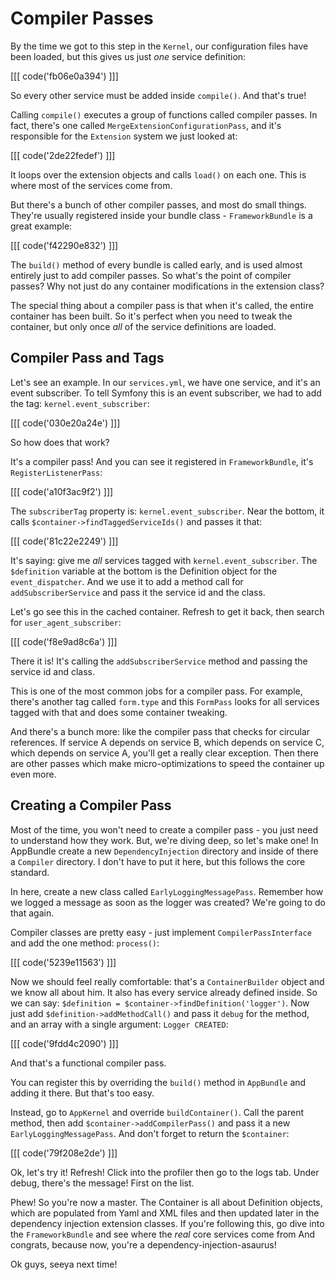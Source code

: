 # Compiler Passes

By the time we got to this step in the `Kernel`, our configuration files
have been loaded, but this gives us just *one* service definition:

[[[ code('fb06e0a394') ]]]

So every other service must be added inside `compile()`. And that's true!

Calling `compile()` executes a group of functions called compiler passes.
In fact, there's one called `MergeExtensionConfigurationPass`, and it's responsible
for the `Extension` system we just looked at:

[[[ code('2de22fedef') ]]]

It loops over the extension objects and calls `load()` on each one. This
is where most of the services come from.

But there's a bunch of other compiler passes, and most do small things. They're
usually registered inside your bundle class - `FrameworkBundle` is a great
example:

[[[ code('f42290e832') ]]]

The `build()` method of every bundle is called early, and is used almost
entirely just to add compiler passes. So what's the point of compiler passes?
Why not just do any container modifications in the extension class?

The special thing about a compiler pass is that when it's called, the entire
container has been built. So it's perfect when you need to tweak the container,
but only once *all* of the service definitions are loaded. 

## Compiler Pass and Tags

Let's see an example. In our `services.yml`, we have one service, and it's
an event subscriber. To tell Symfony this is an event subscriber, we had to
add the tag: `kernel.event_subscriber`:

[[[ code('030e20a24e') ]]]

So how does that work?

It's a compiler pass! And you can see it registered in `FrameworkBundle`,
it's `RegisterListenerPass`:

[[[ code('a10f3ac9f2') ]]]

The `subscriberTag` property is: `kernel.event_subscriber`. Near the bottom,
it calls `$container->findTaggedServiceIds()` and passes it that:

[[[ code('81c22e2249') ]]]

It's saying: give me *all* services tagged with `kernel.event_subscriber`.
The `$definition` variable at the bottom is the Definition object for the
`event_dispatcher`. And we use it to add a method call for `addSubscriberService`
and pass it the service id and the class.

Let's go see this in the cached container. Refresh to get it back, then search
for `user_agent_subscriber`:

[[[ code('f8e9ad8c6a') ]]]

There it is! It's calling the `addSubscriberService` method and passing the
service id and class.

This is one of the most common jobs for a compiler pass. For example, there's
another tag called `form.type` and this `FormPass` looks for all services
tagged with that and does some container tweaking.

And there's a bunch more: like the compiler pass that checks for circular
references. If service A depends on service B, which depends on service C,
which depends on service A, you'll get a really clear exception. Then there
are other passes which make micro-optimizations to speed the container up
even more. 

## Creating a Compiler Pass

Most of the time, you won't need to create a compiler pass - you just need
to understand how they work. But, we're diving deep, so let's make one! In
AppBundle create a new `DependencyInjection` directory and inside of there
a `Compiler` directory. I don't have to put it here, but this follows the
core standard.

In here, create a new class called `EarlyLoggingMessagePass`. Remember how
we logged a message as soon as the logger was created? We're going to do
that again.

Compiler classes are pretty easy - just implement `CompilerPassInterface`
and add the one method: `process()`:

[[[ code('5239e11563') ]]]

Now we should feel really comfortable: that's a `ContainerBuilder` object
and we know all about him. It also has every service already defined inside.
So we can say: `$definition = $container->findDefinition('logger')`. Now
just add `$definition->addMethodCall()` and pass it `debug` for the method,
and an array with a single argument: `Logger CREATED`:

[[[ code('9fdd4c2090') ]]]

And that's a functional compiler pass.

You can register this by overriding the `build()` method in `AppBundle` and
adding it there. But that's too easy. 

Instead, go to `AppKernel` and override `buildContainer()`. Call the parent
method, then add `$container->addCompilerPass()` and pass it a new `EarlyLoggingMessagePass`.
And don't forget to return the `$container`:

[[[ code('79f208e2de') ]]]

Ok, let's try it! Refresh! Click into the profiler then go to the logs tab.
Under debug, there's the message! First on the list. 

Phew! So you're now a master. The Container is all about Definition objects,
which are populated from Yaml and XML files and then updated later in the
dependency injection extension classes. If you're following this, go dive
into the `FrameworkBundle` and see where the *real* core services come from
And congrats, because now, you're a dependency-injection-asaurus!

Ok guys, seeya next time!
